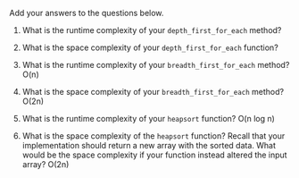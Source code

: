 Add your answers to the questions below.

1. What is the runtime complexity of your `depth_first_for_each` method?

2. What is the space complexity of your `depth_first_for_each` function?

3. What is the runtime complexity of your `breadth_first_for_each` method?
   O(n)
4. What is the space complexity of your `breadth_first_for_each` method?
   O(2n)
5. What is the runtime complexity of your `heapsort` function?
   O(n log n)
6. What is the space complexity of the `heapsort` function? Recall that your implementation should return a new array with the sorted data. What would be the space complexity if your function instead altered the input array?
   O(2n)
